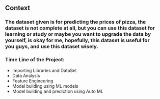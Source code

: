 ## Context
### The dataset given is for predicting the prices of pizza, the dataset is not complete at all, but you can use this dataset for learning or study or maybe you want to upgrade the data by yourself, is okay for me, hopefully, this dataset is useful for you guys, and use this dataset wisely.
### Time Line of the Project:
- Importing Libraries and DataSet
- Data Analysis
- Feature Engineering
- Model building using ML models
- Model building and prediction using Auto ML
